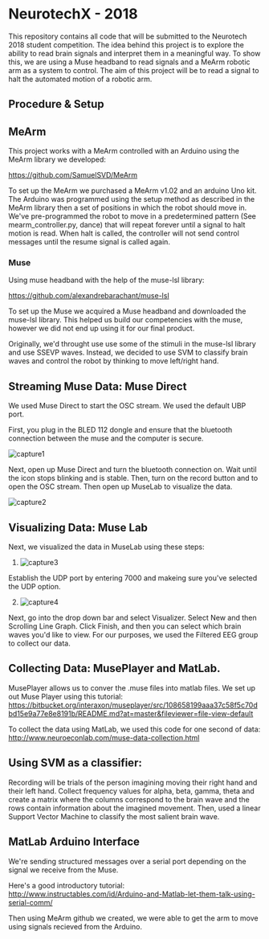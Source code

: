 # NeurotechX - 2018
This repository contains all code that will be submitted to the Neurotech 2018 student competition.
The idea behind this project is to explore the ability to read brain signals and interpret them in a meaningful way.
To show this, we are using a Muse headband to read signals and a MeArm robotic arm as a system to control. The aim of this project 
will be to read a signal to halt the automated motion of a robotic arm.

## Procedure & Setup
## MeArm
This project works with a MeArm controlled with an Arduino using the MeArm library we developed:

https://github.com/SamuelSVD/MeArm

To set up the MeArm we purchased a MeArm v1.02 and an arduino Uno kit. The Arduino was programmed using the setup method as described in the MeArm library then a set of positions in which the robot should move in. We've pre-programmed the robot to move in a predetermined pattern (See mearm_controller.py, dance) that will repeat forever until a signal to halt motion is read. When halt is called, the controller will not send control messages until the resume signal is called again.

### Muse
Using muse headband with the help of the muse-lsl library: 

https://github.com/alexandrebarachant/muse-lsl

To set up the Muse we acquired a Muse headband and downloaded the muse-lsl library. This helped us build our competencies with the muse, however we did not end up using it for our final product.

Originally, we'd throught use use some of the stimuli in the muse-lsl library and use SSEVP waves. Instead, we decided to use SVM to classify brain waves and control the robot by thinking to move left/right hand.

## Streaming  Muse Data: Muse Direct
We used Muse Direct to start the OSC stream. We used the default UBP port. 

First, you plug in the BLED 112 dongle and ensure that the bluetooth connection between the muse and the computer is secure. 

![capture1](https://user-images.githubusercontent.com/35237911/37561356-19815fec-2a23-11e8-832d-9cc3819e0bdf.JPG)

Next, open up Muse Direct and turn the bluetooth connection on. Wait until the icon stops blinking and is stable. Then, turn on the record button and to  open the OSC stream. Then open up MuseLab to visualize the data.

![capture2](https://user-images.githubusercontent.com/35237911/37561377-b698e00c-2a23-11e8-936f-e41da05b595d.PNG)

## Visualizing Data: Muse Lab

Next, we visualized the data in MuseLab using these steps:

1. ![capture3](https://user-images.githubusercontent.com/35237911/37561588-5d4af526-2a28-11e8-93a1-5d95c4dd19cf.PNG)

Establish the UDP port by entering 7000 and makeing sure you've selected the UDP option.

2. ![capture4](https://user-images.githubusercontent.com/35237911/37561597-bc298922-2a28-11e8-8c7d-327f11d9e40a.png)

Next, go into the drop down bar and select Visualizer. Select New and then Scrolling Line Graph. Click Finish, and then you can select which brain waves you'd like to view. For our purposes, we used the Filtered EEG group to collect our data.

## Collecting Data: MusePlayer and MatLab.
MusePlayer allows us to conver the .muse files into matlab files. We set up out Muse Player using this tutorial:
https://bitbucket.org/interaxon/museplayer/src/108658199aaa37c58f5c70dbd15e9a77e8e8191b/README.md?at=master&fileviewer=file-view-default

To collect the data using MatLab, we used this code for one second of data:
http://www.neuroeconlab.com/muse-data-collection.html

## Using SVM as a classifier:
Recording will be trials of the person imagining moving their right hand and their left hand. Collect frequency values for alpha, beta, gamma, theta and create a matrix where the columns correspond to the brain wave and the rows contain information about the imagined movement. Then, used a linear Support Vector Machine to classify the most salient brain wave.

## MatLab Arduino Interface

We're sending structured messages over a serial port depending on the signal we receive from the Muse.

Here's a good introductory tutorial: 
http://www.instructables.com/id/Arduino-and-Matlab-let-them-talk-using-serial-comm/

Then using MeArm github we created, we were able to get the arm to move using signals recieved from the Arduino.

